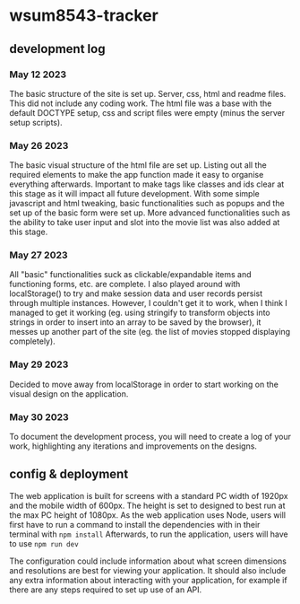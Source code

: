 # wsum8543-tracker
## development log
### May 12 2023
The basic structure of the site is set up. Server, css, html and readme files. This did not include any coding work. The html file was a base with the default DOCTYPE setup, css and script files were empty (minus the server setup scripts).
### May 26 2023
The basic visual structure of the html file are set up. Listing out all the required elements to make the app function made it easy to organise everything afterwards. Important to make tags like classes and ids clear at this stage as it will impact all future development.
With some simple javascript and html tweaking, basic functionalities such as popups and the set up of the basic form were set up. More advanced functionalities such as the ability to take user input and slot into the movie list was also added at this stage. 
### May 27 2023
All "basic" functionalities suck as clickable/expandable items and functioning forms, etc. are complete. I also played around with localStorage() to try and make session data and user records persist through multiple instances. However, I couldn't get it to work, when I think I managed to get it working (eg. using stringify to transform objects into strings in order to insert into an array to be saved by the browser), it messes up another part of the site (eg. the list of movies stopped displaying completely).
### May 29 2023
Decided to move away from localStorage in order to start working on the visual design on the application. 
### May 30 2023

To document the development process, you will need to create a log of your work, highlighting any iterations and improvements on the designs. 

## config & deployment
The web application is built for screens with a standard PC width of 1920px and the mobile width of 600px. The height is set to designed to best run at the max PC height of 1080px. 
As the web application uses Node, users will first have to run a command to install the dependencies with in their terminal with
`npm install`
Afterwards, to run the application, users will have to use 
`npm run dev`



The configuration could include information about what screen dimensions and resolutions are best for viewing your application. It should also include any extra information about interacting with your application, for example if there are any steps required to set up use of an API.